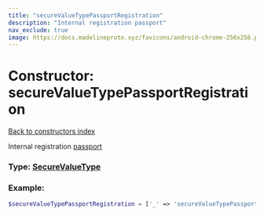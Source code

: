 ```yaml
---
title: "secureValueTypePassportRegistration"
description: "Internal registration passport"
nav_exclude: true
image: https://docs.madelineproto.xyz/favicons/android-chrome-256x256.png
---
```

# Constructor: secureValueTypePassportRegistration  
[Back to constructors index](/API_docs/constructors/index.md)



Internal registration [passport](https://core.telegram.org/passport)




### Type: [SecureValueType](/API_docs/types/SecureValueType.md)


### Example:

```php
$secureValueTypePassportRegistration = ['_' => 'secureValueTypePassportRegistration'];
```  
